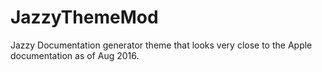 # JazzyThemeMod
Jazzy Documentation generator theme that looks very close to the Apple documentation as of Aug 2016.
